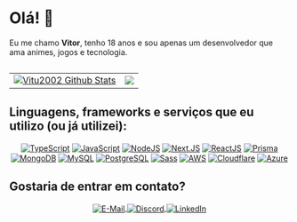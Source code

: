 # Olá! 👋

Eu me chamo **Vitor**, tenho 18 anos e sou apenas um desenvolvedor que ama animes, jogos e tecnologia.

##

<table width="100%" border="0">
  <tr>
    <td>
     <a href="https://github.com/Vitu2002">
        <img align="center" src="https://github-readme-stats.vercel.app/api?username=Vitu2002&include_all_commits=true&count_private=true&show_icons=true&line_height=20&title_color=27DD00&icon_color=27DD00&text_color=D3D3D3&bg_color=0d1117&hide_border=true&custom_title=Estatísticas%20do%20Github&locale=pt-br" alt="Vitu2002 Github Stats" />
     </a>
    </td>
    <td>
     <a href="https://github.com/Vitu2002">
        <img align="center" src="https://github-readme-stats.vercel.app/api/top-langs/?username=Vitu2002&title_color=27DD00&icon_color=27DD00&text_color=D3D3D3&bg_color=0d1117&hide_border=true&layout=compact&locale=pt-br" />
     </a>
    </td>
  </tr>
</table>

## Linguagens, frameworks e serviços que eu utilizo (ou já utilizei):

<div align="center">
      <a href="https://www.typescriptlang.org/docs/"><span><img align="center" src="https://img.shields.io/badge/TypeScript-007ACC?style=for-the-badge&logo=typescript&logoColor=white" alt="TypeScript" /></span></a>
      <a href="https://developer.mozilla.org/pt-BR/docs/Web/JavaScript"><span><img align="center" src="https://img.shields.io/badge/JavaScript-323330?style=for-the-badge&logo=javascript&logoColor=F7DF1E" alt="JavaScript" /></span></a>
      <a href="https://nodejs.org"><span><img align="center" src="https://img.shields.io/badge/Node.js-339933?style=for-the-badge&logo=nodedotjs&logoColor=white" alt="NodeJS" /></span></a>
      <a href="https://nextjs.org"><span><img align="center" src="https://img.shields.io/badge/next.js-000000?style=for-the-badge&logo=nextdotjs&logoColor=white" alt="Next.JS" /></span></a>
      <a href="https://pt-br.reactjs.org"><span><img align="center" src="https://img.shields.io/badge/React-20232A?style=for-the-badge&logo=react&logoColor=61DAFB" alt="ReactJS" /></span></a>
      <a href="https://www.prisma.io"><span><img align="center" src="https://img.shields.io/badge/Prisma-3982CE?style=for-the-badge&logo=Prisma&logoColor=white" alt="Prisma" /></span></a>
      <a href="https://www.mongodb.com/"><span><img align="center" src="https://img.shields.io/badge/MongoDB-4EA94B?style=for-the-badge&logo=mongodb&logoColor=white" alt="MongoDB" /></span></a>
      <a href="https://www.mysql.com"><span><img align="center" src="https://img.shields.io/badge/MySQL-005C84?style=for-the-badge&logo=mysql&logoColor=white" alt="MySQL" /></span></a>
      <a href="https://www.postgresql.org"><span><img align="center" src="https://img.shields.io/badge/PostgreSQL-316192?style=for-the-badge&logo=postgresql&logoColor=white" alt="PostgreSQL" /></span></a>
      <a href="https://sass-lang.com"><span><img align="center" src="https://img.shields.io/badge/Sass-CC6699?style=for-the-badge&logo=sass&logoColor=white" alt="Sass" /></span></a>
      <a href="https://aws.amazon.com/pt/"><span><img align="center" src="https://img.shields.io/badge/Amazon_AWS-FF9900?style=for-the-badge&logo=amazonaws&logoColor=white"alt="AWS" /></span></a>
      <a href="https://cloudflare.com"><span><img align="center" src="https://img.shields.io/badge/Cloudflare-F38020?style=for-the-badge&logo=NodeJS&logoColor=white" alt="Cloudflare" /></span></a>
      <a href="https://azure.microsoft.com/pt-br/"><span><img align="center" src="https://img.shields.io/badge/microsoft%20azure-0089D6?style=for-the-badge&logo=microsoft-azure&logoColor=white" alt="Azure" /></span></a>
</div>

## Gostaria de entrar em contato?

<div align="center">
  <span>
    <a href="mailto:vitu@yomumangas.com">
      <img src="https://img.shields.io/badge/Gmail-D14836?style=for-the-badge&logo=gmail&logoColor=white" align="center" alt="E-Mail" />
    </a>
  </span>
  <span>
    <a href="https://discord.com/channels/@me/293913134748401674">
      <img align="center" src="https://img.shields.io/badge/Discord-7289DA?style=for-the-badge&logo=discord&logoColor=white" alt="Discord" />
    </a>
  </span>
  <span>
    <a href="https://www.linkedin.com/in/vitor-lach-7092871b4/">
      <img align="center" alt="LinkedIn" src="https://img.shields.io/badge/LinkedIn-0077B5?style=for-the-badge&logo=linkedin&logoColor=white" />
    </a>
  </span>
</div>
